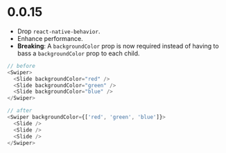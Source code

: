 # 0.0.15

- Drop `react-native-behavior`.
- Enhance performance.
- **Breaking**: A `backgroundColor` prop is now required instead of having to bass a `backgroundColor` prop to each child.

```js
// before
<Swiper>
  <Slide backgroundColor="red" />
  <Slide backgroundColor="green" />
  <Slide backgroundColor="blue" />
</Swiper>
```

```js
// after
<Swiper backgroundColor={['red', 'green', 'blue']}>
  <Slide />
  <Slide />
  <Slide />
</Swiper>
```
